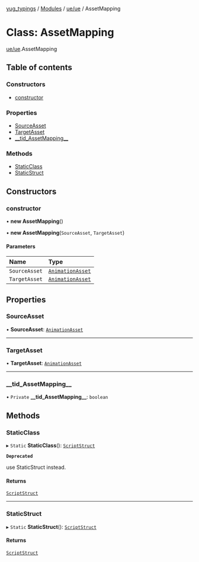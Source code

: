 [yug_typings](../README.md) / [Modules](../modules.md) / [ue/ue](../modules/ue_ue.md) / AssetMapping

# Class: AssetMapping

[ue/ue](../modules/ue_ue.md).AssetMapping

## Table of contents

### Constructors

- [constructor](ue_ue.AssetMapping.md#constructor)

### Properties

- [SourceAsset](ue_ue.AssetMapping.md#sourceasset)
- [TargetAsset](ue_ue.AssetMapping.md#targetasset)
- [\_\_tid\_AssetMapping\_\_](ue_ue.AssetMapping.md#__tid_assetmapping__)

### Methods

- [StaticClass](ue_ue.AssetMapping.md#staticclass)
- [StaticStruct](ue_ue.AssetMapping.md#staticstruct)

## Constructors

### constructor

• **new AssetMapping**()

• **new AssetMapping**(`SourceAsset`, `TargetAsset`)

#### Parameters

| Name | Type |
| :------ | :------ |
| `SourceAsset` | [`AnimationAsset`](ue_ue.AnimationAsset.md) |
| `TargetAsset` | [`AnimationAsset`](ue_ue.AnimationAsset.md) |

## Properties

### SourceAsset

• **SourceAsset**: [`AnimationAsset`](ue_ue.AnimationAsset.md)

___

### TargetAsset

• **TargetAsset**: [`AnimationAsset`](ue_ue.AnimationAsset.md)

___

### \_\_tid\_AssetMapping\_\_

• `Private` **\_\_tid\_AssetMapping\_\_**: `boolean`

## Methods

### StaticClass

▸ `Static` **StaticClass**(): [`ScriptStruct`](ue_ue.ScriptStruct.md)

**`Deprecated`**

use StaticStruct instead.

#### Returns

[`ScriptStruct`](ue_ue.ScriptStruct.md)

___

### StaticStruct

▸ `Static` **StaticStruct**(): [`ScriptStruct`](ue_ue.ScriptStruct.md)

#### Returns

[`ScriptStruct`](ue_ue.ScriptStruct.md)
